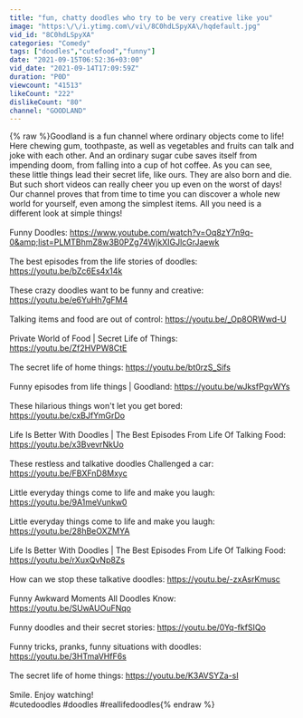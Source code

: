 ```yaml
---
title: "fun, chatty doodles who try to be very creative like you"
image: "https:\/\/i.ytimg.com\/vi\/8C0hdLSpyXA\/hqdefault.jpg"
vid_id: "8C0hdLSpyXA"
categories: "Comedy"
tags: ["doodles","cutefood","funny"]
date: "2021-09-15T06:52:36+03:00"
vid_date: "2021-09-14T17:09:59Z"
duration: "P0D"
viewcount: "41513"
likeCount: "222"
dislikeCount: "80"
channel: "GOODLAND"
---
```

{% raw %}Goodland is a fun channel where ordinary objects come to life!  Here chewing gum, toothpaste, as well as vegetables and fruits can talk and joke with each other.  And an ordinary sugar cube saves itself from impending doom, from falling into a cup of hot coffee.  As you can see, these little things lead their secret life, like ours.  They are also born and die.  But such short videos can really cheer you up even on the worst of days!  Our channel proves that from time to time you can discover a whole new world for yourself, even among the simplest items.  All you need is a different look at simple things!<br /><br />Funny Doodles: <a rel="nofollow" target="blank" href="https://www.youtube.com/watch?v=Oq8zY7n9q-0&amp;list=PLMTBhmZ8w3B0PZg74WjkXIGJlcGrJaewk">https://www.youtube.com/watch?v=Oq8zY7n9q-0&amp;list=PLMTBhmZ8w3B0PZg74WjkXIGJlcGrJaewk</a><br /><br />The best episodes from the life stories of doodles: <a rel="nofollow" target="blank" href="https://youtu.be/bZc6Es4x14k">https://youtu.be/bZc6Es4x14k</a><br /><br />These crazy doodles want to be funny and creative: <a rel="nofollow" target="blank" href="https://youtu.be/e6YuHh7gFM4">https://youtu.be/e6YuHh7gFM4</a><br /><br />Talking items and food are out of control: <a rel="nofollow" target="blank" href="https://youtu.be/_Op8ORWwd-U">https://youtu.be/_Op8ORWwd-U</a><br /><br />Private World of Food ​| Secret Life of Things: <a rel="nofollow" target="blank" href="https://youtu.be/Zf2HVPW8CtE">https://youtu.be/Zf2HVPW8CtE</a><br /><br />The secret life of home things: <a rel="nofollow" target="blank" href="https://youtu.be/bt0rzS_Sifs">https://youtu.be/bt0rzS_Sifs</a><br /><br />Funny episodes from life things | Goodland: <a rel="nofollow" target="blank" href="https://youtu.be/wJksfPgvWYs">https://youtu.be/wJksfPgvWYs</a><br /><br />These hilarious things won't let you get bored: <a rel="nofollow" target="blank" href="https://youtu.be/cxBJfYmGrDo">https://youtu.be/cxBJfYmGrDo</a><br /><br />Life Is Better With Doodles | The Best Episodes From Life Of Talking Food: <a rel="nofollow" target="blank" href="https://youtu.be/x3BvevrNkUo">https://youtu.be/x3BvevrNkUo</a><br /><br />These restless and talkative doodles Challenged a car: <a rel="nofollow" target="blank" href="https://youtu.be/FBXFnD8Mxyc">https://youtu.be/FBXFnD8Mxyc</a><br /><br />Little everyday things come to life and make you laugh: <a rel="nofollow" target="blank" href="https://youtu.be/9A1meVunkw0">https://youtu.be/9A1meVunkw0</a><br /><br />Little everyday things come to life and make you laugh: <a rel="nofollow" target="blank" href="https://youtu.be/28hBeOXZMYA">https://youtu.be/28hBeOXZMYA</a><br /><br />Life Is Better With Doodles ​| The Best Episodes From Life Of Talking Food: <a rel="nofollow" target="blank" href="https://youtu.be/rXuxQvNp8Zs">https://youtu.be/rXuxQvNp8Zs</a><br /><br />How can we stop these talkative doodles: <a rel="nofollow" target="blank" href="https://youtu.be/-zxAsrKmusc">https://youtu.be/-zxAsrKmusc</a><br /><br />Funny Awkward Moments All Doodles Know: <a rel="nofollow" target="blank" href="https://youtu.be/SUwAUOuFNqo">https://youtu.be/SUwAUOuFNqo</a><br /><br />Funny doodles and their secret stories: <a rel="nofollow" target="blank" href="https://youtu.be/0Yq-fkfSIQo">https://youtu.be/0Yq-fkfSIQo</a><br /><br />Funny tricks, pranks, funny situations with doodles: <a rel="nofollow" target="blank" href="https://youtu.be/3HTmaVHfF6s">https://youtu.be/3HTmaVHfF6s</a><br /><br />The secret life of home things: <a rel="nofollow" target="blank" href="https://youtu.be/K3AVSYZa-sI">https://youtu.be/K3AVSYZa-sI</a><br /><br />Smile.  Enjoy watching!<br />#cutedoodles #doodles #reallifedoodles{% endraw %}

